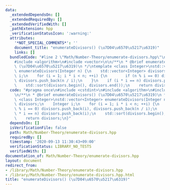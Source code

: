 ```yaml
---
data:
  _extendedDependsOn: []
  _extendedRequiredBy: []
  _extendedVerifiedWith: []
  _pathExtension: hpp
  _verificationStatusIcon: ':warning:'
  attributes:
    '*NOT_SPECIAL_COMMENTS*': ''
    document_title: "enumerateDivisors() (\u7D04\u6570\u5217\u6319)"
    links: []
  bundledCode: "#line 2 \"Math/Number-Theory/enumerate-divisors.hpp\"\n#include <cstdint>\n\
    #include <algorithm>\n#include <vector>\n\n/**\n * @brief enumerateDivisors()\
    \ (\u7D04\u6570\u5217\u6319)\n */\ntemplate <class Integer>\nstd::vector<Integer>\
    \ enumerateDivisors(Integer n) {\n    std::vector<Integer> divisors;\n    Integer\
    \ i;\n    for (i = 1; i * i < n; ++i) {\n        if (n % i == 0) divisors.push_back(i),\
    \ divisors.push_back(n / i);\n    }\n    if (i * i == n) divisors.push_back(i);\n\
    \    std::sort(divisors.begin(), divisors.end());\n    return divisors;\n}\n"
  code: "#pragma once\n#include <cstdint>\n#include <algorithm>\n#include <vector>\n\
    \n/**\n * @brief enumerateDivisors() (\u7D04\u6570\u5217\u6319)\n */\ntemplate\
    \ <class Integer>\nstd::vector<Integer> enumerateDivisors(Integer n) {\n    std::vector<Integer>\
    \ divisors;\n    Integer i;\n    for (i = 1; i * i < n; ++i) {\n        if (n\
    \ % i == 0) divisors.push_back(i), divisors.push_back(n / i);\n    }\n    if (i\
    \ * i == n) divisors.push_back(i);\n    std::sort(divisors.begin(), divisors.end());\n\
    \    return divisors;\n}"
  dependsOn: []
  isVerificationFile: false
  path: Math/Number-Theory/enumerate-divisors.hpp
  requiredBy: []
  timestamp: '2020-09-13 11:30:43+09:00'
  verificationStatus: LIBRARY_NO_TESTS
  verifiedWith: []
documentation_of: Math/Number-Theory/enumerate-divisors.hpp
layout: document
redirect_from:
- /library/Math/Number-Theory/enumerate-divisors.hpp
- /library/Math/Number-Theory/enumerate-divisors.hpp.html
title: "enumerateDivisors() (\u7D04\u6570\u5217\u6319)"
---
```

